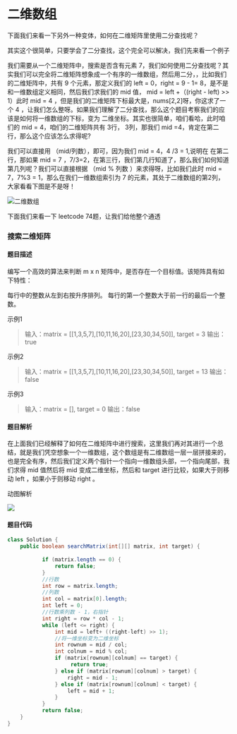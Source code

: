 # 二维数组

下面我们来看一下另外一种变体，如何在二维矩阵里使用二分查找呢？

其实这个很简单，只要学会了二分查找，这个完全可以解决，我们先来看一个例子

我们需要从一个二维矩阵中，搜索是否含有元素 7，我们如何使用二分查找呢？其实我们可以完全将二维矩阵想象成一个有序的一维数组，然后用二分，，比如我们的二维矩阵中，共有 9 个元素，那定义我们的 left = 0，right = 9 - 1= 8，是不是和一维数组定义相同，然后我们求我们的 mid 值， mid = left +（(right - left) >> 1）此时 mid = 4 ，但是我们的二维矩阵下标最大是，nums[2,2]呀，你这求了一个 4 ，让我们怎么整呀。如果我们理解了二分查找，那么这个题目考察我们的应该是如何将一维数组的下标，变为 二维坐标。其实也很简单，咱们看哈，此时咱们的 mid = 4，咱们的二维矩阵共有 3行， 3列，那我们 mid =4，肯定在第二行，那么这个应该怎么求得呢?

我们可以直接用 （mid/列数），即可，因为我们 mid = 4，4 /3 = 1,说明在 在第二行，那如果 mid = 7 ，7/3=2，在第三行，我们第几行知道了，那么我们如何知道第几列呢？我们可以直接根据 （mid % 列数 ）来求得呀，比如我们此时 mid = 7，7%3 = 1，那么在我们一维数组索引为 7 的元素，其处于二维数组的第2列，大家看看下图是不是呀！ 

![二维数组](https://cdn.jsdelivr.net/gh/tan45du/photobed@master/photo/二维数组.63nd4jlj0v00.png)

下面我们来看一下 leetcode 74题，让我们给他整个通透

### 搜索二维矩阵

#### 题目描述

编写一个高效的算法来判断 m x n 矩阵中，是否存在一个目标值。该矩阵具有如下特性：

每行中的整数从左到右按升序排列。
每行的第一个整数大于前一行的最后一个整数。

示例1

> 输入：matrix = [[1,3,5,7],[10,11,16,20],[23,30,34,50]], target = 3
> 输出：true

示例2

> 输入：matrix = [[1,3,5,7],[10,11,16,20],[23,30,34,50]], target = 13
> 输出：false

示例3

> 输入：matrix = [], target = 0
> 输出：false

#### 题目解析

在上面我们已经解释了如何在二维矩阵中进行搜索，这里我们再对其进行一个总结，就是我们凭空想象一个一维数组，这个数组是有二维数组一层一层拼接来的，也是完全有序，然后我们定义两个指针一个指向一维数组头部，一个指向尾部，我们求得 mid 值然后将 mid 变成二维坐标，然后和 target 进行比较，如果大于则移动 left  ，如果小于则移动 right 。

动图解析

![](https://img-blog.csdnimg.cn/20210318133244216.gif)

#### 题目代码

```java
class Solution {
    public boolean searchMatrix(int[][] matrix, int target) {
           
           if (matrix.length == 0) {
               return false;
           }
           //行数
           int row = matrix.length;
           //列数
           int col = matrix[0].length;
           int left = 0;
           //行数乘列数 - 1，右指针
           int right = row * col - 1;
           while (left <= right) {
               int mid = left+ ((right-left) >> 1);
               //将一维坐标变为二维坐标
               int rownum = mid / col;
               int colnum = mid % col;
               if (matrix[rownum][colnum] == target) {
                    return true;
               } else if (matrix[rownum][colnum] > target) {
                   right = mid - 1;
               } else if (matrix[rownum][colnum] < target) {
                   left = mid + 1;
               }
           }
           return false;
    }
}
```

